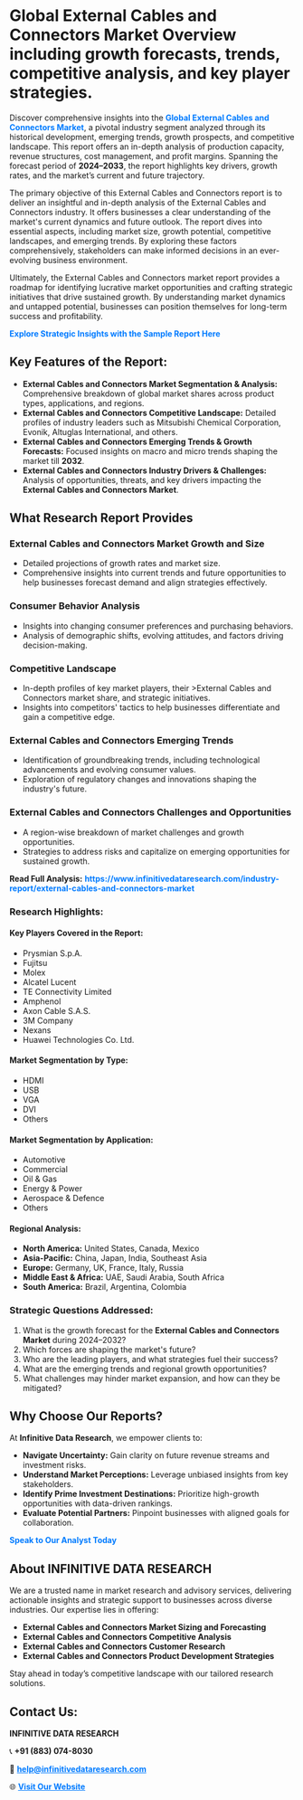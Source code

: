 <h1>Global External Cables and Connectors Market Overview including growth forecasts, trends, competitive analysis, and key player strategies.</h1>
<p>
Discover comprehensive insights into the 
<a href="https://www.infinitivedataresearch.com/industry-report/external-cables-and-connectors-market" rel="dofollow" style="color: #007BFF; text-decoration: none;"><strong>Global External Cables and Connectors Market</strong></a>, a pivotal industry segment analyzed through its historical development, emerging trends, growth prospects, and competitive landscape. This report offers an in-depth analysis of production capacity, revenue structures, cost management, and profit margins. Spanning the forecast period of <strong>2024–2033</strong>, the report highlights key drivers, growth rates, and the market’s current and future trajectory.
</p>
<p>
The primary objective of this External Cables and Connectors report is to deliver an insightful and in-depth analysis of the External Cables and Connectors industry. It offers businesses a clear understanding of the market's current dynamics and future outlook. The report dives into essential aspects, including market size, growth potential, competitive landscapes, and emerging trends. By exploring these factors comprehensively, stakeholders can make informed decisions in an ever-evolving business environment.
</p>
<p>
Ultimately, the External Cables and Connectors market report provides a roadmap for identifying lucrative market opportunities and crafting strategic initiatives that drive sustained growth. By understanding market dynamics and untapped potential, businesses can position themselves for long-term success and profitability.
</p>
<p>
<a href="https://www.infinitivedataresearch.com/request-sample/reportId=106487" style="color: #007BFF; text-decoration: none;"><strong>Explore Strategic Insights with the Sample Report Here</strong></a>
</p>

<h2>Key Features of the Report:</h2>
<ul>
<li><strong>External Cables and Connectors Market Segmentation & Analysis:</strong> Comprehensive breakdown of global market shares across product types, applications, and regions.</li>
<li><strong>External Cables and Connectors Competitive Landscape:</strong> Detailed profiles of industry leaders such as Mitsubishi Chemical Corporation, Evonik, Altuglas International, and others.</li>
<li><strong>External Cables and Connectors Emerging Trends & Growth Forecasts:</strong> Focused insights on macro and micro trends shaping the market till <strong>2032</strong>.</li>
<li><strong>External Cables and Connectors Industry Drivers & Challenges:</strong> Analysis of opportunities, threats, and key drivers impacting the <strong>External Cables and Connectors Market</strong>.</li>
</ul>

<h2>What Research Report Provides</h2>
<h3>External Cables and Connectors Market Growth and Size</h3>
<ul>
<li>Detailed projections of growth rates and market size.</li>
<li>Comprehensive insights into current trends and future opportunities to help businesses forecast demand and align strategies effectively.</li>
</ul>

<h3>Consumer Behavior Analysis</h3>
<ul>
<li>Insights into changing consumer preferences and purchasing behaviors.</li>
<li>Analysis of demographic shifts, evolving attitudes, and factors driving decision-making.</li>
</ul>

<h3>Competitive Landscape</h3>
<ul>
<li>In-depth profiles of key market players, their >External Cables and Connectors market share, and strategic initiatives.</li>
<li>Insights into competitors' tactics to help businesses differentiate and gain a competitive edge.</li>
</ul>

<h3>External Cables and Connectors Emerging Trends</h3>
<ul>
<li>Identification of groundbreaking trends, including technological advancements and evolving consumer values.</li>
<li>Exploration of regulatory changes and innovations shaping the industry's future.</li>
</ul>

<h3>External Cables and Connectors Challenges and Opportunities</h3>
<ul>
<li>A region-wise breakdown of market challenges and growth opportunities.</li>
<li>Strategies to address risks and capitalize on emerging opportunities for sustained growth.</li>
</ul>
<p><strong>Read Full Analysis:</strong> <a href="https://www.infinitivedataresearch.com/industry-report/external-cables-and-connectors-market" rel="dofollow" style="color: #007BFF; text-decoration: none;"><strong>https://www.infinitivedataresearch.com/industry-report/external-cables-and-connectors-market</strong></a></p>
<h3>Research Highlights:</h3>
<h4>Key Players Covered in the Report:</h4>
<ul><li>Prysmian S.p.A.</li><li>Fujitsu</li><li>Molex</li><li>Alcatel Lucent</li><li>TE Connectivity Limited</li><li>Amphenol</li><li>Axon Cable S.A.S.</li><li>3M Company</li><li>Nexans</li><li>Huawei Technologies Co. Ltd.</li></ul>
<h4>Market Segmentation by Type:</h4>
<ul><li>HDMI</li><li>USB</li><li>VGA</li><li>DVI</li><li>Others</li></ul>
<h4>Market Segmentation by Application:</h4>
<ul><li>Automotive</li><li>Commercial</li><li>Oil &amp; Gas</li><li>Energy &amp; Power</li><li>Aerospace &amp; Defence</li><li>Others</li></ul>

<h4>Regional Analysis:</h4>
<ul>
<li><strong>North America:</strong> United States, Canada, Mexico</li>
<li><strong>Asia-Pacific:</strong> China, Japan, India, Southeast Asia</li>
<li><strong>Europe:</strong> Germany, UK, France, Italy, Russia</li>
<li><strong>Middle East & Africa:</strong> UAE, Saudi Arabia, South Africa</li>
<li><strong>South America:</strong> Brazil, Argentina, Colombia</li>
</ul>

<h3>Strategic Questions Addressed:</h3>
<ol>
<li>What is the growth forecast for the <strong>External Cables and Connectors Market</strong> during 2024–2032?</li>
<li>Which forces are shaping the market's future?</li>
<li>Who are the leading players, and what strategies fuel their success?</li>
<li>What are the emerging trends and regional growth opportunities?</li>
<li>What challenges may hinder market expansion, and how can they be mitigated?</li>
</ol>

<h2>Why Choose Our Reports?</h2>
<p>At <strong>Infinitive Data Research</strong>, we empower clients to:</p>
<ul>
<li><strong>Navigate Uncertainty:</strong> Gain clarity on future revenue streams and investment risks.</li>
<li><strong>Understand Market Perceptions:</strong> Leverage unbiased insights from key stakeholders.</li>
<li><strong>Identify Prime Investment Destinations:</strong> Prioritize high-growth opportunities with data-driven rankings.</li>
<li><strong>Evaluate Potential Partners:</strong> Pinpoint businesses with aligned goals for collaboration.</li>
</ul>
<p><a href="https://www.infinitivedataresearch.com/industry-report/external-cables-and-connectors-market" rel="dofollow" style="color: #007BFF; text-decoration: none;"><strong>Speak to Our Analyst Today</strong></a></p>

<h2>About INFINITIVE DATA RESEARCH</h2>
<p>We are a trusted name in market research and advisory services, delivering actionable insights and strategic support to businesses across diverse industries. Our expertise lies in offering:</p>
<ul>
<li><strong>External Cables and Connectors Market Sizing and Forecasting</strong></li>
<li><strong>External Cables and Connectors Competitive Analysis</strong></li>
<li><strong>External Cables and Connectors Customer Research</strong></li>
<li><strong>External Cables and Connectors Product Development Strategies</strong></li>
</ul>
<p>Stay ahead in today’s competitive landscape with our tailored research solutions.</p>

<h2>Contact Us:</h2>
<p><strong>INFINITIVE DATA RESEARCH</strong></p>
<p>📞 <strong>+91 (883) 074-8030</strong></p>
<p>📧 <strong><a href="mailto:help@infinitivedataresearch.com" style="color: #007BFF;">help@infinitivedataresearch.com</a></strong></p>
<p>🌐 <strong><a href="https://www.infinitivedataresearch.com" rel="dofollow" style="color: #007BFF;">Visit Our Website</a></strong></p>